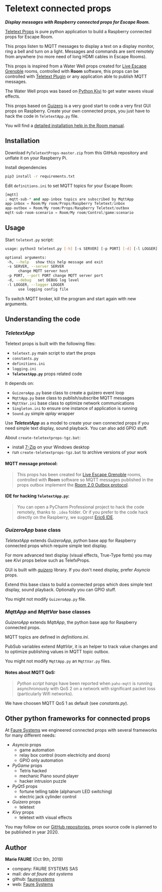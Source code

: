 ﻿# Teletext connected props
***Display messages with Raspberry connected props for Escape Room.***

[Teletext Props](https://github.com/fauresystems/PyTeletextProps) is pure python application to build a Raspberry connected props for Escape Room. 

This props listen to MQTT messages to display a text on a display monitor, ring a bell and turn on a light. Messages and commands are sent remotely from anywhere (no more need of long HDMI cables in Escape Rooms).

This props is inspired from a Water Well props created for [Live Escape Grenoble](https://www.live-escape.net/) rooms, controlled with **Room** software, this props can be controlled with [Teletext Plugin](https://github.com/fauresystems/TeletextPlugin) or any application able to publish MQTT messages.

The Water Well props was based on <a href="https://kivy.org/" target="_blank">Python Kivi</a> to get water waves visual effects. 

This props based on <a href="https://lawsie.github.io/guizero/start/" target="_blank">Guizero</a> is a very good start to code a very first GUI props on Raspberry. Create your own connected props, you just have to hack the code in `TeletextApp.py` file.

You will find a <a href="https://xcape.io/public/documentation/en/room/AddaconnectedpropsTeletext.html" target="_blank">detailed installation help in the Room manual</a>.


## Installation
Download `PyTeletextProps-master.zip` from this GitHub repository and unflate it on your Raspberry Pi.

Install dependencies
```bash
pip3 install -r requirements.txt
```

Edit `definitions.ini` to set MQTT topics for your Escape Room:
```python
[mqtt]
; mqtt-sub-* and app-inbox topics are subscribed by MqttApp
app-inbox = Room/My room/Props/Raspberry Teletext/inbox
app-outbox = Room/My room/Props/Raspberry Teletext/outbox
mqtt-sub-room-scenario = Room/My room/Control/game:scenario
``` 


## Usage
Start `teletext.py` script:

```bash
usage: python3 teletext.py [-h] [-s SERVER] [-p PORT] [-d] [-l LOGGER]

optional arguments:
 -h, --help   show this help message and exit
 -s SERVER, --server SERVER
      change MQTT server host
 -p PORT, --port PORT change MQTT server port
 -d, --debug   set DEBUG log level
 -l LOGGER, --logger LOGGER
      use logging config file
```

To switch MQTT broker, kill the program and start again with new arguments.


## Understanding the code

### *TeletextApp*
Teletext props is built with the following files:
* `teletext.py` main script to start the props
* `constants.py`
* `definitions.ini`
* `logging.ini`
* __`TeletextApp.py`__ props related code

It depends on:
* `GuizeroApp.py` base class to create a guizero event loop
* `MqttApp.py` base class to publish/subscribe MQTT messages
* `MqttVar.ini` base class to optimize network communications
* `Singleton.ini` to ensure one instance of application is running
* `Sound.py` simple *aplay* wrapper

Use ***TeletextApp*** as a model to create your own connected props if you need simple text display, sound playback. You can also add GPIO stuff.

About `create-teletextprops-tgz.bat`:
* install <a href="https://www.7-zip.org/" target="_blank">7-Zip</a> on your Windows desktop
* run `create-teletextprops-tgz.bat` to archive versions of your work

#### MQTT message protocol:
> This props has been created for [Live Escape Grenoble](https://www.live-escape.net/) rooms, controlled with **Room** software so MQTT messages published in the props outbox implement the <a href="https://github.com/fauresystems/TeletextProps/blob/master/PROTOCOL.md" target="_blank">Room 2.0 Outbox protocol</a>.

#### IDE for hacking `TeletextApp.py`:
> You can open a PyCharm Professional project to hack the code remotely, thanks to `.idea` folder. Or if you prefer to the code hack directly on the Raspberry, we suggest <a href="https://eric-ide.python-projects.org/" target="_blank">Eric6 IDE</a>. 


### *GuizeroApp* base class
*TeletextApp* extends *GuizeroApp*, python base app for Raspberry connected props which require simple text display. 

For more advanced text display (visual effects, True-Type fonts) you may see *Kivi* props below such as TelefxProps.

GUI is built with *<a href="https://lawsie.github.io/guizero/" target="_blank">guizero</a>* library. If you don't need display, prefer *Asyncio* props.

Extend this base class to build a connected props which does simple text display, sound playback. Optionally you can GPIO stuff.

You might not modify `GuizeroApp.py` file.


### *MqttApp* and *MqttVar* base classes
*GuizeroApp* extends *MqttApp*, the python base app for Raspberry connected props.


MQTT topics are defined in *definitions.ini*.

PubSub variables extend *MqttVar*, it is an helper to track value changes and to optimize publishing values in MQTT topic outbox.

You might not modify `MqttApp.py` an `MqttVar.py` files.

#### Notes about MQTT QoS:
>*Python script hangs* have been reported when `paho-mqtt` is running asynchronously with QoS 2 on a network with significant packet loss (particularly Wifi networks).

We have choosen MQTT QoS 1 as default (see *constants.py*).


## Other python frameworks for connected props
At <a href="https://faure.systems/" target="_blank">Faure Systems</a> we engineered connected props with several frameworks for many different needs:

* *Asyncio* props
    - game automation
    - relay box control (room electricity and doors)
    - GPIO only automation
* *PyGame* props
    - Tetris hacked
    - mechanic Piano sound player
    - hacker intrusion puzzle
* *PyQt5* props
    - fortune telling table (alphanum LED switching)
    - electric jack cylinder control
* *Guizero* props
    - teletext
* *Kivy* props
    - teletext with visual effects
    
You may follow on our <a href="https://github.com/fauresystems?tab=repositories" target="_blank">GitHub repositories</a>, props source code is planned to be published in year 2020.


## Author

**Marie FAURE** (Oct 9th, 2019)
* company: FAURE SYSTEMS SAS
* mail: *dev at faure dot systems*
* github: <a href="https://github.com/fauresystems?tab=repositories" target="_blank">fauresystems</a>
* web: <a href="https://faure.systems/" target="_blank">Faure Systems</a>